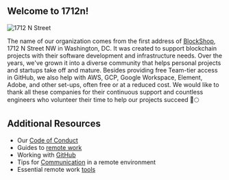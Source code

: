 ## Welcome to 1712n!

![1712 N Street](https://blockshopdc.com/static/assets/images/1712n.jpg)

The name of our organization comes from the first address of [BlockShop](https://blockshop.org/), 1712 N Street NW in Washington, DC. It was created to support blockchain projects with their software development and infrastructure needs. Over the years, we've grown it into a diverse community that helps personal projects and startups take off and mature. Besides providing free Team-tier access in GitHub, we also help with AWS, GCP, Google Workspace, Element, Adobe, and other set-ups, often free or at a reduced cost. We would like to thank all these companies for their continuous support and countless engineers who volunteer their time to help our projects succeed 🚀🌕

## Additional Resources

* Our [Code of Conduct](https://github.com/1712n/.github-private/blob/main/CODE_OF_CONDUCT.md)
* Guides to [remote work](https://hygge.work/remote-work/)
* Working with [GitHub](https://hygge.work/github/)
* Tips for [Communication](https://hygge.work/communication/) in a remote environment
* Essential remote work [tools](https://hygge.work/tools/)
